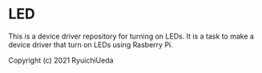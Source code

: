 # LED
This is a device driver repository for turning on LEDs.
It is a task to make a device driver that turn on LEDs using Rasberry Pi.

Copyright (c) 2021 RyuichiUeda
